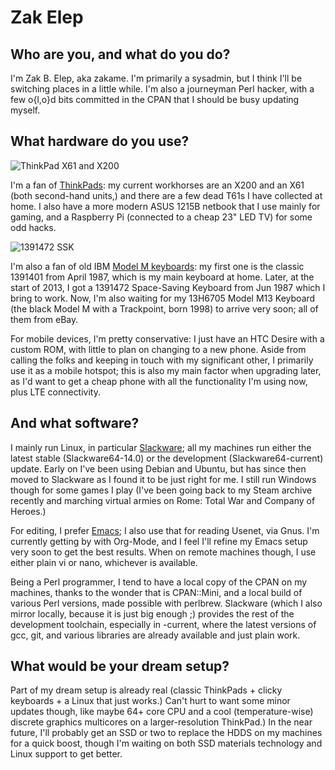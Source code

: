 # Zak Elep

## Who are you, and what do you do?

I'm Zak B. Elep, aka zakame.  I'm primarily a sysadmin, but I think I'll
be switching places in a little while.  I'm also a journeyman Perl
hacker, with a few o{l,o}d bits committed in the CPAN that I should be
busy updating myself.

## What hardware do you use?

![ThinkPad X61 and X200](https://fbcdn-sphotos-g-a.akamaihd.net/hphotos-ak-ash3/p480x480/994785_10151740022516913_1235470299_n.jpg)

I'm a fan of [ThinkPads](http://en.wikipedia.org/wiki/ThinkPad): my
current workhorses are an X200 and an X61 (both second-hand units,) and
there are a few dead T61s I have collected at home.  I also have a more
modern ASUS 1215B netbook that I use mainly for gaming, and a Raspberry
Pi (connected to a cheap 23" LED TV) for some odd hacks.

![1391472 SSK](https://fbcdn-sphotos-e-a.akamaihd.net/hphotos-ak-ash4/p480x480/394951_10151430738221913_1473357507_n.jpg)

I'm also a fan of old IBM
[Model M keyboards](http://en.wikipedia.org/wiki/Model_M_Keyboard): my
first one is the classic 1391401 from April 1987, which is my main
keyboard at home.  Later, at the start of 2013, I got a 1391472
Space-Saving Keyboard from Jun 1987 which I bring to work.  Now, I'm
also waiting for my 13H6705 Model M13 Keyboard (the black Model M with a
Trackpoint, born 1998) to arrive very soon; all of them from eBay.

For mobile devices, I'm pretty conservative: I just have an HTC Desire
with a custom ROM, with little to plan on changing to a new phone.
Aside from calling the folks and keeping in touch with my significant
other, I primarily use it as a mobile hotspot; this is also my main
factor when upgrading later, as I'd want to get a cheap phone with all
the functionality I'm using now, plus LTE connectivity.

## And what software?

I mainly run Linux, in particular
[Slackware](http://www.slackware.com); all my machines run either the
latest stable (Slackware64-14.0) or the development
(Slackware64-current) update.  Early on I've been using Debian and
Ubuntu, but has since then moved to Slackware as I found it to be just
right for me.  I still run Windows though for some games I play (I've
been going back to my Steam archive recently and marching virtual armies
on Rome: Total War and Company of Heroes.)

For editing, I prefer [Emacs](http://www.gnu.org/s/emacs); I also use
that for reading Usenet, via Gnus.  I'm currently getting by with
Org-Mode, and I feel I'll refine my Emacs setup very soon to get the
best results.  When on remote machines though, I use either plain vi or
nano, whichever is available.

Being a Perl programmer, I tend to have a local copy of the CPAN on my
machines, thanks to the wonder that is CPAN::Mini, and a local build of
various Perl versions, made possible with perlbrew.  Slackware (which I
also mirror locally, because it is just big enough ;) provides the rest
of the development toolchain, especially in -current, where the latest
versions of gcc, git, and various libraries are already available and
just plain work.

## What would be your dream setup?

Part of my dream setup is already real (classic ThinkPads + clicky
keyboards + a Linux that just works.)  Can't hurt to want some minor
updates though, like maybe 64+ core CPU and a cool (temperature-wise)
discrete graphics multicores on a larger-resolution ThinkPad.)  In the
near future, I'll probably get an SSD or two to replace the HDDS on my
machines for a quick boost, though I'm waiting on both SSD materials
technology and Linux support to get better.

